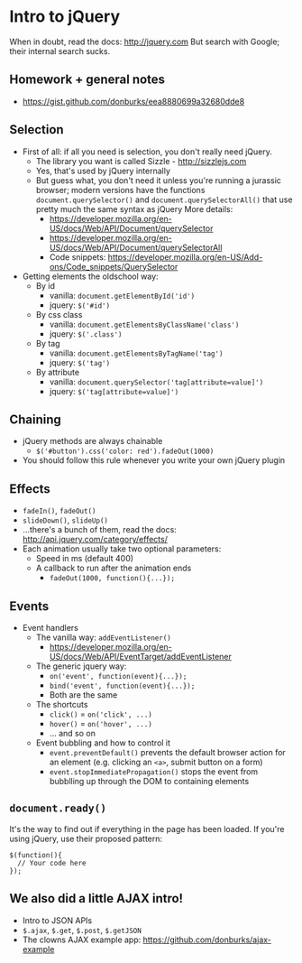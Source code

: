 # Intro to jQuery

When in doubt, read the docs: http://jquery.com
But search with Google; their internal search sucks.

## Homework + general notes
* https://gist.github.com/donburks/eea8880699a32680dde8

## Selection
* First of all: if all you need is selection, you don't really need jQuery.
    - The library you want is called Sizzle - http://sizzlejs.com
    - Yes, that's used by jQuery internally
    - But guess what, you don't need it unless you're running a jurassic browser; modern versions have the functions `document.querySelector()` and `document.querySelectorAll()` that use pretty much the same syntax as jQuery More details:
        + https://developer.mozilla.org/en-US/docs/Web/API/Document/querySelector
        + https://developer.mozilla.org/en-US/docs/Web/API/Document/querySelectorAll
        + Code snippets: https://developer.mozilla.org/en-US/Add-ons/Code_snippets/QuerySelector
* Getting elements the oldschool way:
    - By id
        + vanilla: `document.getElementById('id')`
        + jquery: `$('#id')`
    - By css class
        + vanilla: `document.getElementsByClassName('class')`
        + jquery: `$('.class')`
    - By tag
        + vanilla: `document.getElementsByTagName('tag')`
        + jquery: `$('tag')`
    - By attribute
        + vanilla: `document.querySelector('tag[attribute=value]')`
        + jquery: `$('tag[attribute=value]')`

## Chaining
* jQuery methods are always chainable
    - `$('#button').css('color: red').fadeOut(1000)`
* You should follow this rule whenever you write your own jQuery plugin

## Effects
* `fadeIn()`, `fadeOut()`
* `slideDown()`, `slideUp()`
* ...there's a bunch of them, read the docs: http://api.jquery.com/category/effects/
* Each animation usually take two optional parameters:
    - Speed in ms (default 400)
    - A callback to run after the animation ends
        + `fadeOut(1000, function(){...});`

## Events
* Event handlers
    - The vanilla way: `addEventListener()`
        + https://developer.mozilla.org/en-US/docs/Web/API/EventTarget/addEventListener
    - The generic jquery way: 
        + `on('event', function(event){...});` 
        + `bind('event', function(event){...});` 
        + Both are the same
    - The shortcuts
        + `click()` = `on('click', ...)`
        + `hover()` = `on('hover', ...)`
        + ... and so on
    - Event bubbling and how to control it
        + `event.preventDefault()` prevents the default browser action for an element (e.g. clicking an `<a>`, submit button on a form)
        + `event.stopImmediatePropagation()` stops the event from bubblling up through the DOM to containing elements

## `document.ready()`
It's the way to find out if everything in the page has been loaded. If you're using jQuery, use their proposed pattern: 
```
$(function(){
  // Your code here
});
```

## We also did a little AJAX intro!
* Intro to JSON APIs
* `$.ajax`, `$.get`, `$.post`, `$.getJSON`
* The clowns AJAX example app: https://github.com/donburks/ajax-example
